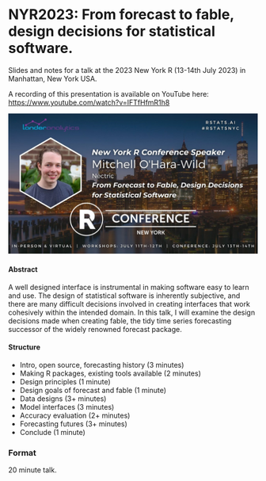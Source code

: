 
<!-- README.md is generated from README.Rmd. Please edit that file -->

# NYR2023: From forecast to fable, design decisions for statistical software.

<!-- badges: start -->
<!-- badges: end -->

Slides and notes for a talk at the 2023 New York R (13-14th July 2023)
in Manhattan, New York USA.

A recording of this presentation is available on YouTube here:
<https://www.youtube.com/watch?v=IFTfHfmR1h8>

[![](preview.jpg)](https://www.youtube.com/watch?v=IFTfHfmR1h8)

#### Abstract

A well designed interface is instrumental in making software easy to
learn and use. The design of statistical software is inherently
subjective, and there are many difficult decisions involved in creating
interfaces that work cohesively within the intended domain. In this
talk, I will examine the design decisions made when creating fable, the
tidy time series forecasting successor of the widely renowned forecast
package.

#### Structure

- Intro, open source, forecasting history (3 minutes)
- Making R packages, existing tools available (2 minutes)
- Design principles (1 minute)
- Design goals of forecast and fable (1 minute)
- Data designs (3+ minutes)
- Model interfaces (3 minutes)
- Accuracy evaluation (2+ minutes)
- Forecasting futures (3+ minutes)
- Conclude (1 minute)

### Format

20 minute talk.
